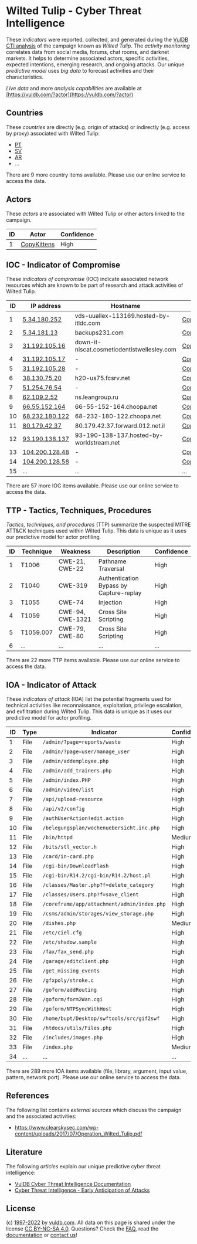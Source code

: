 # Wilted Tulip - Cyber Threat Intelligence

These _indicators_ were reported, collected, and generated during the [VulDB CTI analysis](https://vuldb.com/?kb.cti) of the campaign known as _Wilted Tulip_. The _activity monitoring_ correlates data from social media, forums, chat rooms, and darknet markets. It helps to determine associated actors, specific activities, expected intentions, emerging research, and ongoing attacks. Our unique _predictive model_ uses _big data_ to forecast activities and their characteristics.

_Live data_ and more _analysis capabilities_ are available at [https://vuldb.com/?actor](https://vuldb.com/?actor)

## Countries

These _countries_ are directly (e.g. origin of attacks) or indirectly (e.g. access by proxy) associated with Wilted Tulip:

* [PT](https://vuldb.com/?country.pt)
* [SV](https://vuldb.com/?country.sv)
* [AR](https://vuldb.com/?country.ar)
* ...

There are 9 more country items available. Please use our online service to access the data.

## Actors

These _actors_ are associated with Wilted Tulip or other actors linked to the campaign.

ID | Actor | Confidence
-- | ----- | ----------
1 | [CopyKittens](https://vuldb.com/?actor.copykittens) | High

## IOC - Indicator of Compromise

These _indicators of compromise_ (IOC) indicate associated network resources which are known to be part of research and attack activities of Wilted Tulip.

ID | IP address | Hostname | Actor | Confidence
-- | ---------- | -------- | ----- | ----------
1 | [5.34.180.252](https://vuldb.com/?ip.5.34.180.252) | vds-uuallex-113169.hosted-by-itldc.com | [CopyKittens](https://vuldb.com/?actor.copykittens) | High
2 | [5.34.181.13](https://vuldb.com/?ip.5.34.181.13) | backups231.com | [CopyKittens](https://vuldb.com/?actor.copykittens) | High
3 | [31.192.105.16](https://vuldb.com/?ip.31.192.105.16) | down-it-niscat.cosmeticdentistwellesley.com | [CopyKittens](https://vuldb.com/?actor.copykittens) | High
4 | [31.192.105.17](https://vuldb.com/?ip.31.192.105.17) | - | [CopyKittens](https://vuldb.com/?actor.copykittens) | High
5 | [31.192.105.28](https://vuldb.com/?ip.31.192.105.28) | - | [CopyKittens](https://vuldb.com/?actor.copykittens) | High
6 | [38.130.75.20](https://vuldb.com/?ip.38.130.75.20) | h20-us75.fcsrv.net | [CopyKittens](https://vuldb.com/?actor.copykittens) | High
7 | [51.254.76.54](https://vuldb.com/?ip.51.254.76.54) | - | [CopyKittens](https://vuldb.com/?actor.copykittens) | High
8 | [62.109.2.52](https://vuldb.com/?ip.62.109.2.52) | ns.leangroup.ru | [CopyKittens](https://vuldb.com/?actor.copykittens) | High
9 | [66.55.152.164](https://vuldb.com/?ip.66.55.152.164) | 66-55-152-164.choopa.net | [CopyKittens](https://vuldb.com/?actor.copykittens) | High
10 | [68.232.180.122](https://vuldb.com/?ip.68.232.180.122) | 68-232-180-122.choopa.net | [CopyKittens](https://vuldb.com/?actor.copykittens) | High
11 | [80.179.42.37](https://vuldb.com/?ip.80.179.42.37) | 80.179.42.37.forward.012.net.il | [CopyKittens](https://vuldb.com/?actor.copykittens) | High
12 | [93.190.138.137](https://vuldb.com/?ip.93.190.138.137) | 93-190-138-137.hosted-by-worldstream.net | [CopyKittens](https://vuldb.com/?actor.copykittens) | High
13 | [104.200.128.48](https://vuldb.com/?ip.104.200.128.48) | - | [CopyKittens](https://vuldb.com/?actor.copykittens) | High
14 | [104.200.128.58](https://vuldb.com/?ip.104.200.128.58) | - | [CopyKittens](https://vuldb.com/?actor.copykittens) | High
15 | ... | ... | ... | ...

There are 57 more IOC items available. Please use our online service to access the data.

## TTP - Tactics, Techniques, Procedures

_Tactics, techniques, and procedures_ (TTP) summarize the suspected MITRE ATT&CK techniques used within Wilted Tulip. This data is unique as it uses our predictive model for actor profiling.

ID | Technique | Weakness | Description | Confidence
-- | --------- | -------- | ----------- | ----------
1 | T1006 | CWE-21, CWE-22 | Pathname Traversal | High
2 | T1040 | CWE-319 | Authentication Bypass by Capture-replay | High
3 | T1055 | CWE-74 | Injection | High
4 | T1059 | CWE-94, CWE-1321 | Cross Site Scripting | High
5 | T1059.007 | CWE-79, CWE-80 | Cross Site Scripting | High
6 | ... | ... | ... | ...

There are 22 more TTP items available. Please use our online service to access the data.

## IOA - Indicator of Attack

These _indicators of attack_ (IOA) list the potential fragments used for technical activities like reconnaissance, exploitation, privilege escalation, and exfiltration during Wilted Tulip. This data is unique as it uses our predictive model for actor profiling.

ID | Type | Indicator | Confidence
-- | ---- | --------- | ----------
1 | File | `/admin/?page=reports/waste` | High
2 | File | `/admin/?page=user/manage_user` | High
3 | File | `/admin/addemployee.php` | High
4 | File | `/admin/add_trainers.php` | High
5 | File | `/admin/index.PHP` | High
6 | File | `/admin/video/list` | High
7 | File | `/api/upload-resource` | High
8 | File | `/api/v2/config` | High
9 | File | `/authUserAction!edit.action` | High
10 | File | `/belegungsplan/wochenuebersicht.inc.php` | High
11 | File | `/bin/httpd` | Medium
12 | File | `/bits/stl_vector.h` | High
13 | File | `/card/in-card.php` | High
14 | File | `/cgi-bin/DownloadFlash` | High
15 | File | `/cgi-bin/R14.2/cgi-bin/R14.2/host.pl` | High
16 | File | `/classes/Master.php?f=delete_category` | High
17 | File | `/classes/Users.php?f=save_client` | High
18 | File | `/coreframe/app/attachment/admin/index.php` | High
19 | File | `/csms/admin/storages/view_storage.php` | High
20 | File | `/dishes.php` | Medium
21 | File | `/etc/ciel.cfg` | High
22 | File | `/etc/shadow.sample` | High
23 | File | `/fax/fax_send.php` | High
24 | File | `/garage/editclient.php` | High
25 | File | `/get_missing_events` | High
26 | File | `/gfxpoly/stroke.c` | High
27 | File | `/goform/addRouting` | High
28 | File | `/goform/form2Wan.cgi` | High
29 | File | `/goform/NTPSyncWithHost` | High
30 | File | `/home/bupt/Desktop/swftools/src/gif2swf` | High
31 | File | `/htdocs/utils/Files.php` | High
32 | File | `/includes/images.php` | High
33 | File | `/index.php` | Medium
34 | ... | ... | ...

There are 289 more IOA items available (file, library, argument, input value, pattern, network port). Please use our online service to access the data.

## References

The following list contains _external sources_ which discuss the campaign and the associated activities:

* https://www.clearskysec.com/wp-content/uploads/2017/07/Operation_Wilted_Tulip.pdf

## Literature

The following _articles_ explain our unique predictive cyber threat intelligence:

* [VulDB Cyber Threat Intelligence Documentation](https://vuldb.com/?kb.cti)
* [Cyber Threat Intelligence - Early Anticipation of Attacks](https://www.scip.ch/en/?labs.20201022)

## License

(c) [1997-2022](https://vuldb.com/?kb.changelog) by [vuldb.com](https://vuldb.com/?kb.about). All data on this page is shared under the license [CC BY-NC-SA 4.0](https://creativecommons.org/licenses/by-nc-sa/4.0/). Questions? Check the [FAQ](https://vuldb.com/?kb.faq), read the [documentation](https://vuldb.com/?kb) or [contact us](https://vuldb.com/?contact)!
